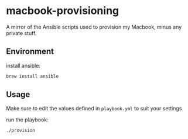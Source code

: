 # macbook-provisioning

A mirror of the Ansible scripts used to provision my Macbook, minus any private stuff.

## Environment

install ansible:

```sh
brew install ansible
```

## Usage

Make sure to edit the values defined in `playbook.yml` to suit your settings

run the playbook:

```sh
./provision
```
